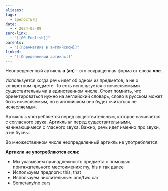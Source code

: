 ```yaml
---
aliases: 
tags:
  - зрелость/🌱
date:
  - - 2024-03-09
zero-link:
  - "[[00 English]]"
parents:
  - "[[Грамматика в английском]]"
linked:
  - "[[Определенный артикль]]"
---
```

Неопределенный артикль **a** (**an**) - это сокращенная форма от слова **one**.

Используется когда речь идет об одном из предметов, а не о конкретном предмете. То есть используется с исчесляемыми существительными в единственном числе. Стоит помнить, что ориентироваться нужно на английский словарь, слово в русском может быть исчесляемым, но в английском оно будет считаться не исчесляемым.

Артикль `a` употребляется перед существительным, которое начинается с согласного звука. Артикль `an` перед существительными, начинающимеся с гласного звука. Важно, речь идет именно про звуки, а не буквы.

Во множественном числе неопределенный артикль не употребляется.

**Артикли не употребляются если:**
- Мы указываем принадлежность предмета с помощью притяжательного местоимения: my, his и так далее
- Используем предлоги: this, that
- Используем числительные: one/two car
- Some/any/no cars

